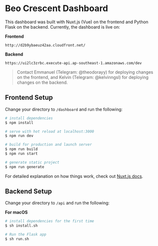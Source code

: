 # Beo Crescent Dashboard

This dashboard was built with Nuxt.js (Vue) on the frontend and Python Flask on the backend. Currently, the dashboard is live on:

**Frontend** 

```
http://d2b9ybaeuz42aa.cloudfront.net/
```

**Backend** 

```
https://ui2lc3zrbc.execute-api.ap-southeast-1.amazonaws.com/dev
```

> Contact Emmanuel (Telegram: @theodorayy) for deploying changes on the frontend, and Kelvin (Telegram: @kelvinngsl) for deploying changes on the backend.

## Frontend Setup

Change your directory to `/dashboard` and run the following:

```bash
# install dependencies
$ npm install

# serve with hot reload at localhost:3000
$ npm run dev

# build for production and launch server
$ npm run build
$ npm run start

# generate static project
$ npm run generate
```

For detailed explanation on how things work, check out [Nuxt.js docs](https://nuxtjs.org).

## Backend Setup

Change your directory to `/api` and run the following:

**For macOS**

```bash
# install dependencies for the first time
$ sh install.sh

# Run the Flask app
$ sh run.sh
```